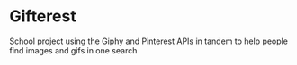 # Gifterest
School project using the Giphy and Pinterest APIs in tandem to help people find images and gifs in one search 
